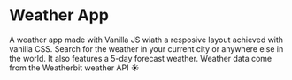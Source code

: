 # Weather App
A weather app made with Vanilla JS wiath a resposive layout achieved with vanilla CSS. Search for the weather in your current city or anywhere else in the world. It also features a 5-day forecast weather. Weather data come from the Weatherbit weather API ☀️
